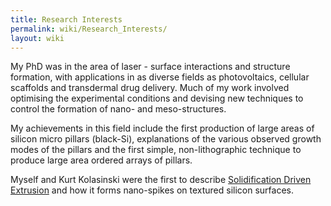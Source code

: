 ```yaml
---
title: Research Interests
permalink: wiki/Research_Interests/
layout: wiki
---
```


My PhD was in the area of laser - surface interactions and structure
formation, with applications in as diverse fields as photovoltaics,
cellular scaffolds and transdermal drug delivery. Much of my work
involved optimising the experimental conditions and devising new
techniques to control the formation of nano- and meso-structures.

My achievements in this field include the first production of large
areas of silicon micro pillars (black-Si), explanations of the various
observed growth modes of the pillars and the first simple,
non-lithographic technique to produce large area ordered arrays of
pillars.

Myself and Kurt Kolasinski were the first to describe [Solidification
Driven Extrusion](/wiki/Solidification_Driven_Extrusion "wikilink") and how it
forms nano-spikes on textured silicon surfaces.
